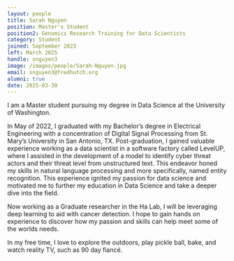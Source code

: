 ```yaml
---
layout: people
title: Sarah Nguyen
position: Master's Student
position2: Genomics Research Training for Data Scientists
category: Student
joined: September 2023
left: March 2025
handle: snguyen3
image: /images/people/Sarah-Nguyen.jpg
email: snguyen3@fredhutch.org
alumni: true
date: 2025-03-30
---
```


I am a Master student pursuing my degree in Data Science at the University of Washington.

In May of 2022, I graduated with my Bachelor’s degree in Electrical Engineering with a concentration of Digital Signal Processing from St. Mary’s University in San Antonio, TX. Post-graduation, I gained valuable experience working as a data scientist in a software factory called LevelUP, where I assisted in the development of a model to identify cyber threat actors and their threat level from unstructured text. This endeavor honed my skills in natural language processing and more specifically, named entity recognition. This experience ignited my passion for data science and motivated me to further my education in Data Science and take a deeper dive into the field.

Now working as a Graduate researcher in the Ha Lab, I will be leveraging deep learning to aid with cancer detection. I hope to gain hands on experience to discover how my passion and skills can help meet some of the worlds needs.

In my free time, I love to explore the outdoors, play pickle ball, bake, and watch reality TV, such as 90 day fiancé.